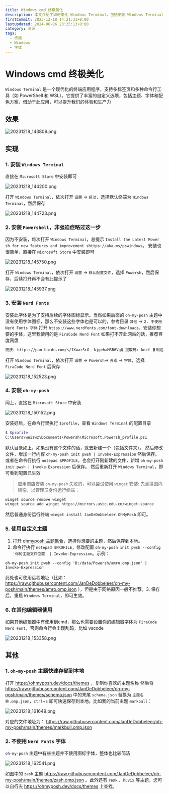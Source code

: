 ```yaml
---
title: Windows cmd 终极美化
description: 本文介绍了如何美化 Windows Terminal，包括安装 Windows Terminal 和 PowerShell、安装 Nerd Fonts 字体、安装 oh-my-posh 主题、使用自定义主题以及在其他编辑器中使用这些设置。文章提供了详细的步骤和相关链接，帮助用户实现终端美化
firstCommit: 2023-12-18 14:21:31+8:00
lastUpdated: 2024-06-06 23:25:13+8:00
category: 资源
tags:
  - 终端
  - Windows
  - 字体
---
```


# Windows cmd 终极美化

`Windows Terminal` 是一个现代化的终端应用程序，支持多标签页和多种命令行工具（如 PowerShell 和 WSL）。它提供了丰富的自定义选项，包括主题、字体和配色方案，借助于此应用，可以提升我们的体验和生产力

## 效果

<!-- ![image](/img/blog/20231218_143809.png) -->
![20231218_143809.png](https://www.helloimg.com/i/2025/01/02/67768685e62d0.png)

## 实现

### 1. 安装 `Windows Terminal`

直接在 `Microsoft Store` 中安装即可

![20231218_144200.png](https://www.helloimg.com/i/2025/01/02/67768686ea222.png)

打开 `Windows Terminal`，依次打开 `设置` -> `启动`，选择默认终端为 `Windows Terminal`，然后保存

![20231218_144723.png](https://www.helloimg.com/i/2025/01/02/677686862651b.png)

### 2. 安装 `Powershell`，非强迫症略过这一步

因为不安装，每次打开 `Windows Terminal`，总提示 `Install the Latest Power sh for new features and improvement shttps://aka.ms/pswindows`。
安装也很简单，直接在 `Microsoft Store` 中安装即可

![20231218_145750.png](https://www.helloimg.com/i/2025/01/02/67768688d33dd.png)

打开 `Windows Terminal`，依次打开 `设置` -> `默认配置文件`，选择 `Powersh`，然后保存，后续打开再不会有此提示了

![20231218_145937.png](https://www.helloimg.com/i/2025/01/02/67768685efcdb.png)

### 3. 安装 `Nerd Fonts`

安装此字体是为了支持后续的字体图标显示。当然如果后面的 `oh-my-posh` 主题中没有使用字体图标，那么不安装这些字体也是可以的，参考目录 `其他` -> `2. 不使用 Nerd Fonts 字体`
打开 `https://www.nerdfonts.com/font-downloads`，安装你想要的字体，这里我使用的是 `FiraCode Nerd Font`
如果打不开此网站的话，推荐百度网盘

```txt
链接: https://pan.baidu.com/s/1XwarSrO_-kjgehaMSB6VgQ 提取码: kncf 复制这段内容后打开百度网盘手机App，操作更方便哦
```

打开 `Windows Terminal`，依次打开 `设置` -> `Powersh`-> `外观` -> `字体`，选择 `FiraCode Nerd Font` 后保存

![20231218_152523.png](https://www.helloimg.com/i/2025/01/02/677686897588b.png)

### 4. 安装 `oh-my-posh`

同上，直接在 `Microsoft Store` 中安装

![20231218_150152.png](https://www.helloimg.com/i/2025/01/02/67768686bcb0f.png)

安装好后，在命令行里执行 `$profile`，查看 `Windows Terminal` 的配置目录

```bash
$ $profile
C:\Users\weizwz\Documents\Powersh\Microsoft.Powersh_profile.ps1
```

默认目录如上，如果没有这个文件的话，就去新建一个（包括文件夹）。
然后修改文件，增加一行内容 `oh-my-posh init pwsh | Invoke-Expression` 然后保存。
或者在命令行执行 `notepad $PROFILE`，也会打开刚新建的文件，新增 `oh-my-posh init pwsh | Invoke-Expression` 后保存。
然后重新打开 `Windows Terminal`，即可看到配置已生效

> 应用商店安装 `on-my-posh` 失败的，可以尝试使用 `winget` 安装:
> 先替换国内镜像，以管理员身份运行终端：

```bash
winget source remove winget
winget source add winget https://mirrors.ustc.edu.cn/winget-source
```

然后普通身份运行终端 `winget install JanDeDobbeleer.OhMyPosh` 即可。

### 5. 使用自定义主题

1. 打开 [ohmyposh 主题集合](https://ohmyposh.dev/docs/themes)，选择你想要的主题，然后保存到本地。
2. 命令行执行 `notepad $PROFILE`，修改配置 `oh-my-posh init pwsh --config '你的主题文件位置' | Invoke-Expression`。示例：

```
oh-my-posh init pwsh --config 'D:/data/Powersh/amro.omp.json' | Invoke-Expression
```

此处也可使用远程地址（比如：https://raw.githubusercontent.com/JanDeDobbeleer/oh-my-posh/main/themes/amro.omp.json ），但是由于网络原因一般不推荐。3. 保存后，重启 `Windows Terminal`，即可生效。

### 6. 在其他编辑器使用

如果其他编辑器中有使用到cmd，那么也需要设置你的编辑器字体为 `FiraCode Nerd Font`，否则命令行会出现乱码，比如 vscode

![20231218_153358.png](https://www.helloimg.com/i/2025/01/02/67768689c5163.png)

## 其他

### 1. `oh-my-posh` 主题快速存储到本地

打开 https://ohmyposh.dev/docs/themes ，复制你喜欢的主题名称
然后将 https://raw.githubusercontent.com/JanDeDobbeleer/oh-my-posh/main/themes/schema.json 中的末尾 `schema.json` 替换为 `主题名称.omp.json`，`ctrl`+`s` 即可快速保存到本地。比如我的当前主题 `markbull`：

![20231218_161649.png](https://www.helloimg.com/i/2025/01/02/6776868973319.png)

对应的文件地址为：
https://raw.githubusercontent.com/JanDeDobbeleer/oh-my-posh/main/themes/markbull.omp.json

### 2. 不使用 `Nerd Fonts` 字体

`oh-my-posh` 主题中有些主题并不使用图标字体，整体也比较简洁

![20231218_162541.png](https://www.helloimg.com/i/2025/01/02/6776868a79733.png)

如图中的 `zash` 主题 https://raw.githubusercontent.com/JanDeDobbeleer/oh-my-posh/main/themes/zash.omp.json 。此外还有 `remk` 、`huvix` 等主题，您可以自行去 https://ohmyposh.dev/docs/themes 上查找。
